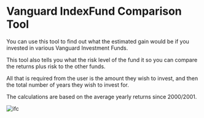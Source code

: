 # Vanguard IndexFund Comparison Tool

You can use this tool to find out what the estimated gain would be if you invested in various Vanguard Investment Funds.

This tool also tells you what the risk level of the fund it so you can compare the returns plus risk to the other funds.

All that is required from the user is the amount they wish to invest, and then the total number of years they wish to invest for.

The calculations are based on the average yearly returns since 2000/2001.

![ifc](https://user-images.githubusercontent.com/49638854/59795522-53037100-92d3-11e9-8dde-1cb024d6a5e4.png)
